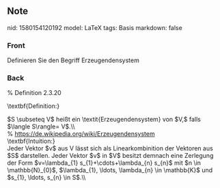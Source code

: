 ## Note
nid: 1580154120192
model: LaTeX
tags: Basis
markdown: false

### Front
Definieren Sie den Begriff Erzeugendensystem

### Back
% Definition 2.3.20<div>\textbf{Definition:}</div><div>
</div><div>$S \subseteq V$ heißt ein \textit{<span>Erzeugendensystem</span><span>} von $V,$ falls $\langle S\rangle= V$.\\</span></div><div><span>
</span></div><div><span>% </span><a href="https://de.wikipedia.org/wiki/Erzeugendensystem">https://de.wikipedia.org/wiki/Erzeugendensystem</a></div><div><span>\textbf{Intuition:}</span></div><div><span>
</span></div><div>Jeder Vektor $v$ aus V lässt sich als Linearkombinition der Vektoren aus $S$ darstellen. Jeder Vektor $v$ in $V$ besitzt demnach eine Zerlegung der Form <span>$v=\lambda_{1} s_{1}+\cdots+\lambda_{n} s_{n}$ </span><span>mit $n \in \mathbb{N}_{0}$, $\lambda_{1}, \ldots, \lambda_{n} \in \mathbb{K}$ und $s_{1}, \ldots, s_{n} \in S$.\\</span></div>
